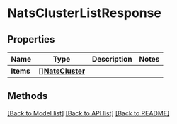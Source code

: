 # NatsClusterListResponse

## Properties

Name | Type | Description | Notes
------------ | ------------- | ------------- | -------------
**Items** | [][**NatsCluster**](NatsCluster.md) |  | 

## Methods


[[Back to Model list]](../README.md#documentation-for-models) [[Back to API list]](../README.md#documentation-for-api-endpoints) [[Back to README]](../README.md)


